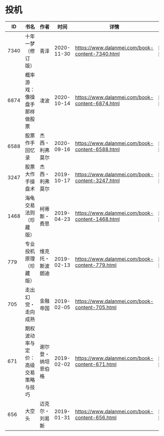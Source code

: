 # 投机

| ID | 书名 | 作者 | 时间 | 详情 | 下载页面 | EPUB下载链接 | MOBI下载链接 | AZW3下载链接 |
| --- | --- | --- | --- | --- | --- | --- | --- | --- |
| 7340 | 十年一梦（修订版） | 青泽 | 2020-11-30 | https://www.dalanmei.com/book-content-7340.html | https://www.dalanmei.com/download-book-7340.html | http://ct.dalanmei.com/f/31084289-571528031-4cc200 | http://ct.dalanmei.com/f/31084289-571792983-117387 | http://ct.dalanmei.com/f/31084289-572194052-a43437 |
| 6874 | 概率游戏：像操盘手那样做股票 | 凌波 | 2020-10-14 | https://www.dalanmei.com/book-content-6874.html | https://www.dalanmei.com/download-book-6874.html | http://ct.dalanmei.com/f/31084289-571544997-7a906e | http://ct.dalanmei.com/f/31084289-571815154-56b1da | http://ct.dalanmei.com/f/31084289-572197744-fbf46b |
| 6588 | 股票作手回忆录 | 杰西・利弗莫尔 | 2020-09-16 | https://www.dalanmei.com/book-content-6588.html | https://www.dalanmei.com/download-book-6588.html | http://ct.dalanmei.com/f/31084289-571550667-beb55d | http://ct.dalanmei.com/f/31084289-571849984-5384b1 | http://ct.dalanmei.com/f/31084289-572201741-91cfb0 |
| 3247 | 股票大作手操盘术 | 杰西・利弗莫尔 | 2019-10-17 | https://www.dalanmei.com/book-content-3247.html | https://www.dalanmei.com/download-book-3247.html | http://ct.dalanmei.com/f/31084289-571557533-fc2808 | http://ct.dalanmei.com/f/31084289-571915611-ee57a2 | http://ct.dalanmei.com/f/31084289-572074565-c92733 |
| 1468 | 海龟交易法则（珍藏版） | 柯蒂斯・费思 | 2019-04-23 | https://www.dalanmei.com/book-content-1468.html | https://www.dalanmei.com/download-book-1468.html | http://ct.dalanmei.com/f/31084289-571526423-107eda | http://ct.dalanmei.com/f/31084289-571781227-de8762 | http://ct.dalanmei.com/f/31084289-571881197-da686f |
| 779 | 专业投机原理（珍藏版） | 维克托・斯波朗迪 | 2019-02-13 | https://www.dalanmei.com/book-content-779.html | https://www.dalanmei.com/download-book-779.html | http://ct.dalanmei.com/f/31084289-582938594-ec3a84 | http://ct.dalanmei.com/f/31084289-582969225-455ccd | http://ct.dalanmei.com/f/31084289-582968379-889aac |
| 705 | 走出幻觉・走向成熟 | 金融帝国 | 2019-02-05 | https://www.dalanmei.com/book-content-705.html |  |  |  |  |
| 671 | 期权波动率与定价：高级交易策略与技巧 | 谢尔登・纳坦恩伯格 | 2019-02-02 | https://www.dalanmei.com/book-content-671.html | https://www.dalanmei.com/download-book-671.html | http://ct.dalanmei.com/f/31084289-571452765-ac3096 | http://ct.dalanmei.com/f/31084289-571786602-b0f2c9 | http://ct.dalanmei.com/f/31084289-571885831-fed610 |
| 656 | 大空头 | 迈克尔・刘易斯 | 2019-01-31 | https://www.dalanmei.com/book-content-656.html | https://www.dalanmei.com/download-book-656.html | http://ct.dalanmei.com/f/31084289-571452848-d95f9e | http://ct.dalanmei.com/f/31084289-571786660-5c20bd | http://ct.dalanmei.com/f/31084289-571885886-90aeb1 |
